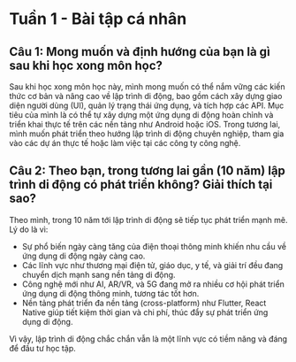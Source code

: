 # Tuần 1 - Bài tập cá nhân 

## Câu 1: Mong muốn và định hướng của bạn là gì sau khi học xong môn học?

Sau khi học xong môn học này, mình mong muốn có thể nắm vững các kiến thức cơ bản và nâng cao về lập trình di động, bao gồm cách xây dựng giao diện người dùng (UI), quản lý trạng thái ứng dụng, và tích hợp các API. Mục tiêu của mình là có thể tự xây dựng một ứng dụng di động hoàn chỉnh và triển khai thực tế trên các nền tảng như Android hoặc iOS. Trong tương lai, mình muốn phát triển theo hướng lập trình di động chuyên nghiệp, tham gia vào các dự án thực tế hoặc làm việc tại các công ty công nghệ.

## Câu 2: Theo bạn, trong tương lai gần (10 năm) lập trình di động có phát triển không? Giải thích tại sao?

Theo mình, trong 10 năm tới lập trình di động sẽ tiếp tục phát triển mạnh mẽ. Lý do là vì:

- Sự phổ biến ngày càng tăng của điện thoại thông minh khiến nhu cầu về ứng dụng di động ngày càng cao.
- Các lĩnh vực như thương mại điện tử, giáo dục, y tế, và giải trí đều đang chuyển dịch mạnh sang nền tảng di động.
- Công nghệ mới như AI, AR/VR, và 5G đang mở ra nhiều cơ hội phát triển ứng dụng di động thông minh, tương tác tốt hơn.
- Nền tảng phát triển đa nền tảng (cross-platform) như Flutter, React Native giúp tiết kiệm thời gian và chi phí, thúc đẩy sự phát triển ứng dụng di động.

Vì vậy, lập trình di động chắc chắn vẫn là một lĩnh vực có tiềm năng và đáng để đầu tư học tập.

